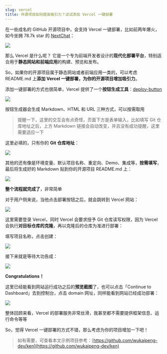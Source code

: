 ```yaml
---
slug: vercel
title: 开源项目如何提高吸引力？试试添加 Vercel 一键部署
---
```


在一些成名的 GitHub 开源项目中，会支持 Vercel 一键部署，比如前两年爆火，如今坐拥 78.7k star 的 [NextChat](https://github.com/ChatGPTNextWeb/NextChat?tab=readme-ov-file)：

![](https://img.wukaipeng.com/2025/01/19-1737283120518-mLqxXh-3044a98f77c84a7191deec7fbe2f1b1d.png)

那么 Vercel 是什么呢？ 它是一个专为前端开发者设计的**现代化部署平台**，特别适合用于**静态网站和前端应用**的构建、预览和发布。

So，如果你的开源项目属于静态网站或者前端应用一类的，可以考虑 README.md 上**添加 Vercel 一键部署，为你的开源项目增加吸引力**。

添加一键部署的方式也很简单，Vercel 提供了一个**按钮生成工具**：[deploy-button](https://vercel.com/docs/deployments/deploy-button)


![](https://img.wukaipeng.com/2025/01/19-1737283120723-5ppjrX-702a4ec30d1c4f96b8ab8fb7f4e1e208.png)

按钮生成器会生成 Markdown、HTML 和 URL 三种方式，可以按需取用

> 提醒一下，这里的交互会有点奇怪，页面下方是表单输入，比如填写 Git 仓库地址之后，上方 Markdown 链接会自动改变，并且没有成功提醒，这里需要适应一下

这里必填的，只有你的 **Git 仓库地址**：

![](https://img.wukaipeng.com/2025/01/19-1737283120951-cla5No-ea7f8ae650564f7489a2c7316fde2133.png)

其他的还有像是环境变量、默认项目名称、重定向、Demo、集成等，**按需填写**，最后将生成好的 Markdown 贴到你的开源项目 README.md 上：

![](https://img.wukaipeng.com/2025/01/19-1737283121127-iqyZZM-a3d1c64c282249e2a403c03a62a8b5e0.png)

**整个流程就完成了**，非常简单

对于用户侧来说，当他点击部署按钮之后，就会跳转到 Vercel 网站：

![](https://img.wukaipeng.com/2025/01/19-1737283121487-w1u0qY-9af3c8b78217432ba5cd715a94ea89a4.png)

这里需要登录 Vercel，同时 Vercel 会要求授予 Git 仓库读写权限，因为 Vercel 会执行**对目标仓库的克隆**，再以克隆后的仓库为准进行部署：



填写项目名称，点击创建：

![](https://img.wukaipeng.com/2025/01/19-1737283122589-LCgi3S-18fe758e918c4f3d9c7f7a112e9420bc.gif)

接下来就是等待大功告成：


![](https://img.wukaipeng.com/2025/01/19-1737283123130-l91ujh-ac96dfa0cac34b5eacea153877655aa0.png)


**Congratulations！**

这里已经能看到网站运行成功之后的**预览截图**了，也可以点击「Continue to Dashboard」去到控制台，点击 domain 网址，同样能看到网站已经成功部署：

![](https://img.wukaipeng.com/2025/01/19-1737283124104-lbtiOe-2de354a20b8840b688a4a4b43aa758de.gif)

整体回顾来看，Vercel 的部署服务非常丝滑，我甚至都不需要提供框架信息、运行命令等等

So，觉得 Vercel  一键部署的方式不错，那么考虑为你的项目增加一下吧！

> 如有需要，可查看本文示例项目参考：[https://github.com/wukaipeng-dev/ken](https://github.com/wukaipeng-dev/ken)
